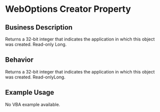 # WebOptions Creator Property

## Business Description
Returns a 32-bit integer that indicates the application in which this object was created. Read-only Long.

## Behavior
Returns a 32-bit integer that indicates the application in which this object was created. Read-onlyLong.

## Example Usage
No VBA example available.